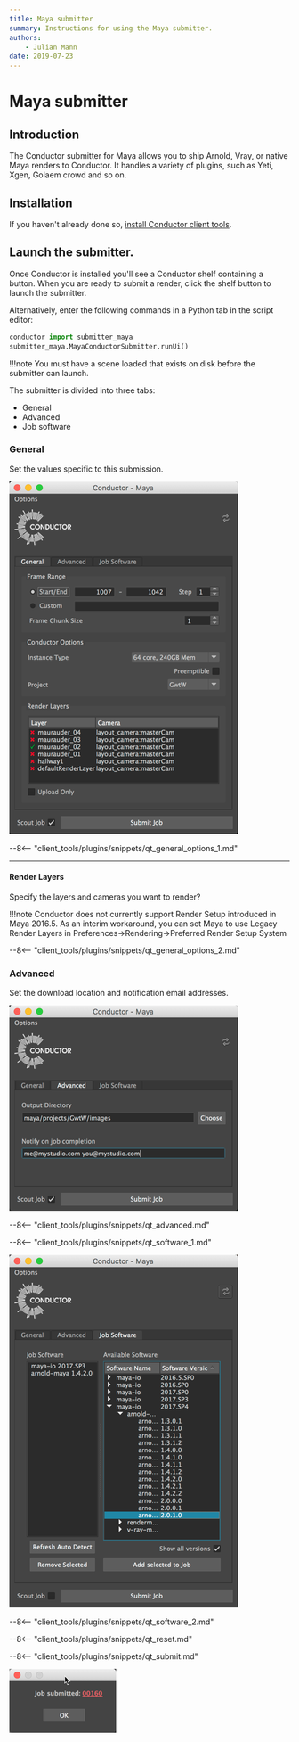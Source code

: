 ```yaml
---
title: Maya submitter
summary: Instructions for using the Maya submitter.
authors:
    - Julian Mann
date: 2019-07-23
---
```


# Maya submitter

## Introduction

The Conductor submitter for Maya allows you to ship Arnold, Vray, or native Maya renders to Conductor. It handles a variety of plugins, such as Yeti, Xgen, Golaem crowd and so on.

## Installation

If you haven't already done so, [install Conductor client tools](../install.md). 

## Launch the submitter.
Once Conductor is installed you'll see a Conductor shelf containing a button. When you are ready to submit a render, click the shelf button to launch the submitter.

Alternatively, enter the following commands in a Python tab in the script editor:

```python
conductor import submitter_maya
submitter_maya.MayaConductorSubmitter.runUi()
```

!!!note
    You must have a scene loaded that exists on disk before the submitter can launch.

The submitter is divided into three tabs:

* General
* Advanced
* Job software

### General

Set the values specific to this submission.

![general][general]
 
--8<-- "client_tools/plugins/snippets/qt_general_options_1.md"

---
#### Render Layers
Specify the layers and cameras you want to render?

!!!note
    Conductor does not currently support Render Setup introduced in Maya 2016.5. As an interim workaround, you can set Maya to use Legacy Render Layers in Preferences->Rendering->Preferred Render Setup System

--8<-- "client_tools/plugins/snippets/qt_general_options_2.md"

### Advanced

Set the download location and notification email addresses.

![advanced][advanced]
 
--8<-- "client_tools/plugins/snippets/qt_advanced.md"
 
--8<-- "client_tools/plugins/snippets/qt_software_1.md"

![job][job]
   
--8<-- "client_tools/plugins/snippets/qt_software_2.md"

--8<-- "client_tools/plugins/snippets/qt_reset.md"

--8<-- "client_tools/plugins/snippets/qt_submit.md"

![submitted][submitted]

[general]: ../../image/maya/general.png
[advanced]: ../../image/maya/advanced.png
[job]: ../../image/maya/job.png
[submitted]: ../../image/maya/submitted.png
 
